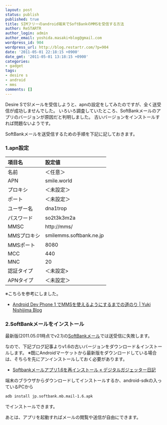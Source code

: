 ```yaml
---
layout: post
status: publish
published: true
title: SIMフリーのandroid端末でSoftBankのMMSを受信する方法
author: ReSTARTR
author_login: admin
author_email: yoshida.masaki+blog@gmail.com
wordpress_id: 904
wordpress_url: http://blog.restartr.com/?p=904
date: '2011-05-01 22:18:15 +0900'
date_gmt: '2011-05-01 13:18:15 +0900'
categories:
- gadget
tags:
- desire s
- android
- mms
comments: []
---
```

Desire SでS!メールを受信しようと、apnの設定をしてみたのですが、全く送受信が成功しませんでした。
いろいろ調査していたところ、SoftBankメールのアプリのバージョンが原因だと判明しました。
古いバージョンをインストールすれば問題ないようです。

SoftBankメールを送受信するための手順を下記に記しておきます。

### 1.apn設定

| 項目名 | 設定値 |
|:----|:-----|
| 名前 | ＜任意＞ |
| APN | smile.world |
| プロキシ | ＜未設定＞ |
| ポート | ＜未設定＞ |
| ユーザー名 | dna1trop |
| パスワード | so2t3k3m2a |
| MMSC | http://mms/ |
| MMSプロキシ | smilemms.softbank.ne.jp |
| MMSポート | 8080 |
| MCC | 440 |
| MNC | 20 |
| 認証タイプ | ＜未設定> |
| APNタイプ | ＜未設定＞ |

※こちらを参考にしました。

* <a href="http://blog.yukinishijima.net/android/android-dev-phone-1-%E3%81%A7mms%E3%82%92%E4%BD%BF%E3%81%88%E3%82%8B%E3%82%88%E3%81%86%E3%81%AB%E3%81%99%E3%82%8B%E3%81%BE%E3%81%A7%E3%81%AE%E9%81%93%E3%81%AE%E3%82%8A">Android Dev Phone 1 でMMSを使えるようにするまでの道のり&nbsp;|&nbsp;Yuki Nishijima Blog</a>

### 2.SoftBankメールをインストール

最新版(2011.05.01時点でv2.1)の<a href="https://market.android.com/details?id=jp.softbank.mb.mail">SoftBankメール</a>では送受信に失敗します。

なので、下記ブログ記事よりv1.6の古いバージョンをダウンロード＆インストールします。
※既にAndroidマーケットから最新版をダウンロードしている場合は、そちらを先にアンインストールしておく必要があります。

* <a href="http://gadgetordiary.wordpress.com/2011/04/13/softbank%E3%83%A1%E3%83%BC%E3%83%AB%E3%82%A2%E3%83%97%E3%83%AA1-6%E3%82%92%E5%86%8D%E3%82%A4%E3%83%B3%E3%82%B9%E3%83%88%E3%83%BC%E3%83%AB/">Softbankメールアプリ1.6を再インストール &laquo; デジタルガジェッター日記</a>

端末のブラウザからダウンロードしてインストールするか、android-sdkの入っているPCから
```bash
adb install jp.softbank.mb.mail-1.6.apk
```
でインストールできます。

あとは、アプリを起動すればメールの閲覧や送信が自由にできます。

